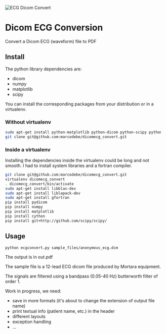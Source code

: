 [logo]: https://raw.github.com/marcodebe/dicomecg_convert/master/images/logo.png
![ECG Dicom Convert][logo]

Dicom ECG Conversion
====================
Convert a Dicom ECG (waveform) file to PDF

Install
-------
The python library dependencies are:
* dicom
* numpy
* matplotlib
* scipy

You can install the corresponding packages from your distribution or in a virtualenv.

### Without virtualenv
```bash
sudo apt-get install python-matplotlib python-dicom python-scipy python-numpy
git clone git@github.com:marcodebe/dicomecg_convert.git
```

### Inside a virtualenv

Installing the dependencies inside the virtualenv could be long and not smooth.
I had to install system libraries and a fortran compiler.

```bash
git clone git@github.com:marcodebe/dicomecg_convert.git
virtualenv dicomecg_convert
. dicomecg_convert/bin/activate
sudo apt-get install libblas-dev
sudo apt-get install liblapack-dev 
sudo apt-get install gfortran
pip install pydicom
pip install numpy
pip install matplotlib
pip install cython
pip install git+http://github.com/scipy/scipy/
```

Usage
-----
```bash
python ecgconvert.py sample_files/anonymous_ecg.dcm
```

The output is in out.pdf

The sample file is a 12-lead ECG dicom file produced by Mortara equipment.

The signals are filtered using a bandpass (0.05-40 Hz) butterworth filter of order 1.

Work in progress, we need:
 * save in more formats (it's about to change the extension of output file name)
 * print textual info (patient name, etc.) in the header
 * different layouts
 * exception handling
 * ...
